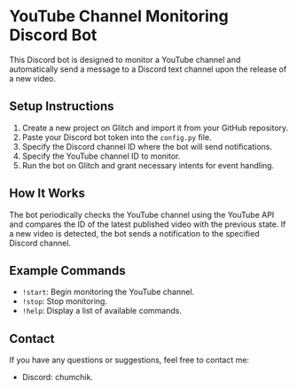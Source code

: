 # YouTube Channel Monitoring Discord Bot

This Discord bot is designed to monitor a YouTube channel and automatically send a message to a Discord text channel upon the release of a new video.

## Setup Instructions

1. Create a new project on Glitch and import it from your GitHub repository.
2. Paste your Discord bot token into the `config.py` file.
3. Specify the Discord channel ID where the bot will send notifications.
4. Specify the YouTube channel ID to monitor.
5. Run the bot on Glitch and grant necessary intents for event handling.

## How It Works

The bot periodically checks the YouTube channel using the YouTube API and compares the ID of the latest published video with the previous state. If a new video is detected, the bot sends a notification to the specified Discord channel.

## Example Commands

- `!start`: Begin monitoring the YouTube channel.
- `!stop`: Stop monitoring.
- `!help`: Display a list of available commands.

## Contact

If you have any questions or suggestions, feel free to contact me:
- Discord: chumchik.
